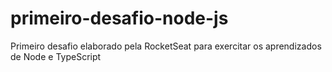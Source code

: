 # primeiro-desafio-node-js
Primeiro desafio elaborado pela RocketSeat para exercitar os aprendizados de Node e TypeScript
